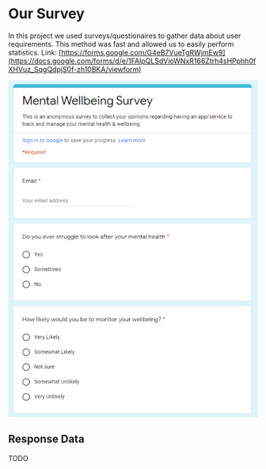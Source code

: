 # Our Survey

In this project we used surveys/questionaires to gather data about user requirements. This method was fast and allowed us to easily perform statistics. Link: [https://forms.google.com/G4eB7VueTgRWjmEw9](https://docs.google.com/forms/d/e/1FAIpQLSdVioWNxR166Ztrh4sHPphh0fXHVuz_SqgQdpjS0f-zh10BKA/viewform)

<img src='./images/Capture.PNG'>


## Response Data

TODO
